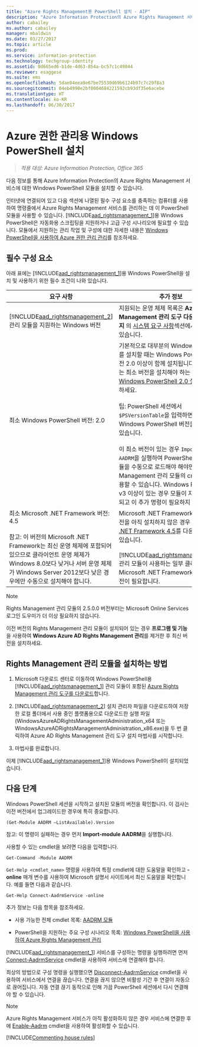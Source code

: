 ```yaml
---
title: "Azure Rights Management용 PowerShell 설치 - AIP"
description: "Azure Information Protection의 Azure Rights Management 서비스용 Windows PowerShell 설치 지침 이 모듈의 이름은 AADRM입니다."
author: cabailey
ms.author: cabailey
manager: mbaldwin
ms.date: 03/27/2017
ms.topic: article
ms.prod: 
ms.service: information-protection
ms.technology: techgroup-identity
ms.assetid: 0d665ed6-b1de-4d63-854a-bc57c1c49844
ms.reviewer: esaggese
ms.suite: ems
ms.openlocfilehash: 5dae84eea9e67be75530d69b6124b97c7c29f8a3
ms.sourcegitcommit: 04eb4990e2bf0004684221592cb93df35e6acebe
ms.translationtype: HT
ms.contentlocale: ko-KR
ms.lasthandoff: 06/30/2017
---
```

# <a name="installing-windows-powershell-for-azure-rights-management"></a>Azure 권한 관리용 Windows PowerShell 설치

>*적용 대상: Azure Information Protection, Office 365*

다음 정보를 통해 Azure Information Protection의 Azure Rights Management 서비스에 대한 Windows PowerShell 모듈을 설치할 수 있습니다.

인터넷에 연결되어 있고 다음 섹션에 나열된 필수 구성 요소를 충족하는 컴퓨터를 사용하여 명령줄에서 Azure Rights Management 서비스를 관리하는 데 이 PowerShell 모듈을 사용할 수 있습니다. [!INCLUDE[aad_rightsmanagement_1](../includes/aad_rightsmanagement_1_md.md)]용 Windows PowerShell은 자동화용 스크립팅을 지원하거나 고급 구성 시나리오에 필요할 수 있습니다. 모듈에서 지원하는 관리 작업 및 구성에 대한 자세한 내용은 [Windows PowerShell을 사용하여 Azure 권한 관리 관리](administer-powershell.md)를 참조하세요.

## <a name="prerequisites"></a>필수 구성 요소
아래 표에는 [!INCLUDE[aad_rightsmanagement_1](../includes/aad_rightsmanagement_1_md.md)]용 Windows PowerShell을 설치 및 사용하기 위한 필수 조건이 나와 있습니다.

|요구 사항|추가 정보|
|---------------|--------------------|
|[!INCLUDE[aad_rightsmanagement_2](../includes/aad_rightsmanagement_2_md.md)] 관리 모듈을 지원하는 Windows 버전|지원되는 운영 체제 목록은 **Azure Rights Management 관리 도구 다운로드 페이지** 의 [시스템 요구 사항](http://go.microsoft.com/fwlink/?LinkId=257721)섹션에서 확인할 수 있습니다.|
|최소 Windows PowerShell 버전: 2.0<br /><br /> |기본적으로 대부분의 Windows 운영 체제를 설치할 때는 Windows PowerShell 버전 2.0 이상이 함께 설치됩니다. 이 지원되는 최소 버전을 설치해야 하는 경우 [Windows PowerShell 2.0 설치](https://msdn.microsoft.com/library/ff637750.aspx)를 참조하세요.<br /><br />팁: PowerShell 세션에서 `$PSVersionTable`을 입력하면 실행 중인 Windows PowerShell 버전을 확인할 수 있습니다. <br /><br /> 이 최소 버전이 있는 경우 `Import-Module AADRM`을 실행하여 PowerShell 세션에 모듈을 수동으로 로드해야 해야만 Rights Management 관리 모듈의 cmdlet을 사용할 수 있습니다. Windows PowerShell v3 이상이 있는 경우 모듈이 자동으로 로드되고 이 추가 명령이 필요하지 않습니다.|
|최소 Microsoft .NET Framework 버전: 4.5<br /><br />참고: 이 버전의 Microsoft .NET Framework는 최신 운영 체제에 포함되어 있으므로 클라이언트 운영 체제가 Windows 8.0보다 낮거나 서버 운영 체제가 Windows Server 2012보다 낮은 경우에만 수동으로 설치해야 합니다.|Microsoft .NET Framework의 최소 버전을 아직 설치하지 않은 경우 [Microsoft .NET Framework 4.5](http://www.microsoft.com/download/details.aspx?id=30653)를 다운로드할 수 있습니다.<br /><br />[!INCLUDE[aad_rightsmanagement_2](../includes/aad_rightsmanagement_2_md.md)] 관리 모듈이 사용하는 일부 클래스에는 이 Microsoft .NET Framework의 최소 버전이 필요합니다.|

> [!NOTE]
> Rights Management 관리 모듈의 2.5.0.0 버전부터는 Microsoft Online Services 로그인 도우미가 더 이상 필요하지 않습니다.
> 
> 이전 버전의 Rights Management 관리 모듈이 설치되어 있는 경우 **프로그램 및 기능**을 사용하여 **Windows Azure AD Rights Management 관리**를 제거한 후 최신 버전을 설치하세요.


## <a name="how-to-install-the-rights-management-administration-module"></a>Rights Management 관리 모듈을 설치하는 방법

1.  Microsoft 다운로드 센터로 이동하여 Windows PowerShell용 [!INCLUDE[aad_rightsmanagement_1](../includes/aad_rightsmanagement_1_md.md)] 관리 모듈이 포함된 [Azure Rights Management 관리 도구를 다운로드](https://go.microsoft.com/fwlink/?LinkId=257721)합니다.

2.  [!INCLUDE[aad_rightsmanagement_2](../includes/aad_rightsmanagement_2_md.md)] 설치 관리자 파일을 다운로드하여 저장한 로컬 폴더에서 사용 중인 플랫폼용으로 다운로드한 실행 파일(WindowsAzureADRightsManagementAdministration_x64 또는 WindowsAzureADRightsManagementAdministration_x86.exe)을 두 번 클릭하여 Azure AD Rights Management 관리 도구 설치 마법사를 시작합니다.

3.  마법사를 완료합니다.

이제 [!INCLUDE[aad_rightsmanagement_1](../includes/aad_rightsmanagement_1_md.md)]용 Windows PowerShell이 설치되었습니다.

## <a name="next-steps"></a>다음 단계
Windows PowerShell 세션을 시작하고 설치된 모듈의 버전을 확인합니다. 이 검사는 이전 버전에서 업그레이드한 경우에 특히 중요합니다.

```
(Get-Module AADRM –ListAvailable).Version
```

참고: 이 명령이 실패하는 경우 먼저 **Import-module AADRM**을 실행합니다.

사용할 수 있는 cmdlet을 보려면 다음을 입력합니다.

```
Get-Command -Module AADRM
```

`Get-Help <cmdlet_name>` 명령을 사용하여 특정 cmdlet에 대한 도움말을 확인하고 **-online** 매개 변수를 사용하여 Microsoft 설명서 사이트에서 최신 도움말을 확인합니다. 예를 들면 다음과 같습니다.

```
Get-Help Connect-AadrmService -online
```


추가 정보는 다음 항목을 참조하세요.

-   사용 가능한 전체 cmdlet 목록: [AADRM 모듈](/powershell/aadrm/vlatest/rightsmanagement)

-   PowerShell을 지원하는 주요 구성 시나리오 목록: [Windows PowerShell을 사용하여 Azure Rights Management 관리](administer-powershell.md)

[!INCLUDE[aad_rightsmanagement_1](../includes/aad_rightsmanagement_1_md.md)] 서비스를 구성하는 명령을 실행하려면 먼저 [Connect-AadrmService](/powershell/aadrm/vlatest/connect-aadrmservice) cmdlet을 사용하여 서비스에 연결해야 합니다. 

최상의 방법으로 구성 명령을 실행했으면 [Disconnect-AadrmService](/powershell/aadrm/vlatest/disconnect-aadrmservice) cmdlet을 사용하여 서비스에서 연결을 끊습니다. 연결을 끊지 않으면 비활성 기간 후 연결이 자동으로 끊어집니다. 자동 연결 끊기 동작으로 인해 가끔 PowerShell 세션에서 다시 연결해야 할 수 있습니다. 

> [!NOTE]
> Azure Rights Management 서비스가 아직 활성화하지 않은 경우 서비스에 연결한 후에 [Enable-Aadrm](/powershell/aadrm/vlatest/enable-aadrm) cmdlet을 사용하여 활성화할 수 있습니다.


[!INCLUDE[Commenting house rules](../includes/houserules.md)]